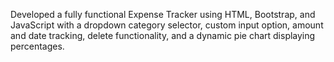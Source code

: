 Developed a fully functional Expense Tracker using HTML, Bootstrap, and JavaScript with a dropdown category selector, custom input option, amount and date tracking, delete functionality, and a dynamic pie chart displaying percentages.
